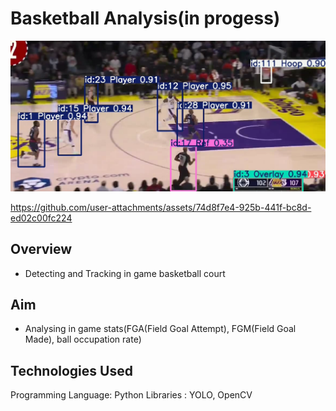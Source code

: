 # Basketball Analysis(in progess)
![image](Screenshot1.png)


https://github.com/user-attachments/assets/74d8f7e4-925b-441f-bc8d-ed02c00fc224



## Overview
- Detecting and Tracking in game basketball court

## Aim
- Analysing in game stats(FGA(Field Goal Attempt), FGM(Field Goal Made), ball occupation rate)

## Technologies Used
Programming Language: Python
Libraries           : YOLO, OpenCV
